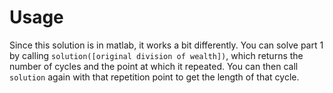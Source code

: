 # Usage

Since this solution is in matlab, it works a bit differently. You can
solve part 1 by calling `solution([original division of wealth])`, which
returns the number of cycles and the point at which it repeated. You can
then call `solution` again with that repetition point to get the length
of that cycle.
